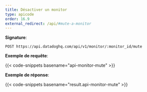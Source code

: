 ```yaml
---
title: Désactiver un monitor
type: apicode
order: 16.9
external_redirect: /api/#mute-a-monitor
---
```


**Signature**:

`POST https://api.datadoghq.com/api/v1/monitor/:monitor_id/mute`

**Exemple de requête**:

{{< code-snippets basename="api-monitor-mute" >}}

**Exemple de réponse**:

{{< code-snippets basename="result.api-monitor-mute" >}}

